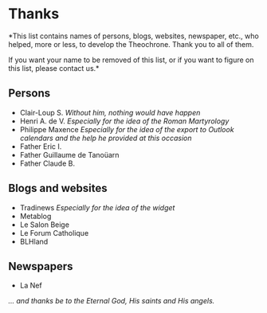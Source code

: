 # Thanks
*This list contains names of persons, blogs, websites, newspaper, etc., who helped, more or less, to develop the Theochrone.
Thank you to all of them.

If you want your name to be removed of this list, or if you want to figure on this list, please contact us.*

## Persons
* Clair-Loup S. *Without him, nothing would have happen*
* Henri A. de V. *Especially for the idea of the Roman Martyrology*
* Philippe Maxence *Especially for the idea of the export to Outlook calendars and the help he provided at this occasion*
* Father Eric I.
* Father Guillaume de Tanoüarn
* Father Claude B.

## Blogs and websites
* Tradinews *Especially for the idea of the widget*
* Metablog
* Le Salon Beige
* Le Forum Catholique
* BLHland

## Newspapers
* La Nef

*... and thanks be to the Eternal God, His saints and His angels.*
